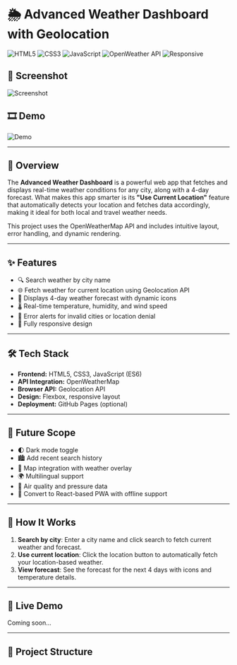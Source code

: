 # 🌦️ Advanced Weather Dashboard with Geolocation

![HTML5](https://img.shields.io/badge/HTML5-E34F26?style=for-the-badge&logo=html5)
![CSS3](https://img.shields.io/badge/CSS3-1572B6?style=for-the-badge&logo=css3)
![JavaScript](https://img.shields.io/badge/JavaScript-yellow?style=for-the-badge&logo=javascript&logoColor=black)
![OpenWeather API](https://img.shields.io/badge/API-OpenWeatherMap-orange?style=for-the-badge)
![Responsive](https://img.shields.io/badge/Responsive-Yes-green?style=for-the-badge)

## 📸 Screenshot
![Screenshot](screenshots/weather-pic.png)

## 🎞️ Demo
![Demo](gifs/weather.gif)

---

## 📖 Overview

The **Advanced Weather Dashboard** is a powerful web app that fetches and displays real-time weather conditions for any city, along with a 4-day forecast. What makes this app smarter is its **"Use Current Location"** feature that automatically detects your location and fetches data accordingly, making it ideal for both local and travel weather needs.

This project uses the OpenWeatherMap API and includes intuitive layout, error handling, and dynamic rendering.

---

## ✨ Features

- 🔍 Search weather by city name
- 🌐 Fetch weather for current location using Geolocation API
- 📅 Displays 4-day weather forecast with dynamic icons
- 🌡️ Real-time temperature, humidity, and wind speed
- 🎯 Error alerts for invalid cities or location denial
- 📱 Fully responsive design

---

## 🛠️ Tech Stack

- **Frontend:** HTML5, CSS3, JavaScript (ES6)
- **API Integration:** OpenWeatherMap
- **Browser API:** Geolocation API
- **Design:** Flexbox, responsive layout
- **Deployment:** GitHub Pages (optional)

---

## 🌱 Future Scope

- 🌓 Dark mode toggle  
- 🏙️ Add recent search history  
- 📍 Map integration with weather overlay  
- 🌍 Multilingual support  
- 🧭 Air quality and pressure data  
- 📲 Convert to React-based PWA with offline support  

---

## 🚀 How It Works

1. **Search by city**: Enter a city name and click search to fetch current weather and forecast.
2. **Use current location**: Click the location button to automatically fetch your location-based weather.
3. **View forecast**: See the forecast for the next 4 days with icons and temperature details.

---

## 🔗 Live Demo

Coming soon...

---

## 📁 Project Structure

